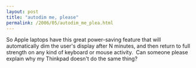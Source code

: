 ```yaml
---
layout: post
title: "autodim me, please"
permalink: /2006/05/autodim_me_plea.html
---
```


<p>So Apple laptops have this great power-saving feature that will automatically dim the user's display after N minutes, and then return to full strength on any kind of keyboard or mouse activity.&nbsp; Can someone please explain why my Thinkpad doesn't do the same thing? </p>


